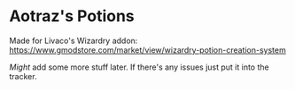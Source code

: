 # Aotraz's Potions
Made for Livaco's Wizardry addon: https://www.gmodstore.com/market/view/wizardry-potion-creation-system

*Might* add some more stuff later. If there's any issues just put it into the tracker.
